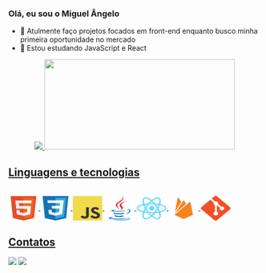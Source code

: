 ### Olá, eu sou o Miguel Ângelo

- 🔭 Atulmente faço projetos focados em front-end enquanto busco minha primeira oportunidade no mercado
- 🌱 Estou estudando JavaScript e React

<div  align="center">  
  <a href="https://github.com/miguelAngeloSantana"> 
    
  <img height="180em" src="https://github-readme-stats.vercel.app/api?username=miguelAngeloSantana&show_icons=true&theme=algolia&include_all_commits=true&count_private=true"/>   
  <img height="180px" width="380em" src="https://github-readme-stats.vercel.app/api/top-langs/?username=miguelAngeloSantana&layout=compact&theme=tokyonight"/>
    
</div>
  
## Linguagens e tecnologias
<div style="display: inline_block"><br>
  <img align="center" alt="HTML" height="50" width="60" src="https://github.com/devicons/devicon/blob/master/icons/html5/html5-original.svg">
  <img align="center" alt="CSS" height="50" width="60" src="https://github.com/devicons/devicon/blob/master/icons/css3/css3-original.svg">
  <img align="center" alt="JavaScript" height="50" width="60" src="https://github.com/devicons/devicon/blob/master/icons/javascript/javascript-original.svg">
  <img align="center" alt="Java" height="50" width="60" src="https://github.com/devicons/devicon/blob/master/icons/java/java-original.svg">
  <img align="center" alt="React" height="50" width="60" src="https://github.com/devicons/devicon/blob/master/icons/react/react-original.svg">
  <img align="center" alt="FireBase" height="50" width="60" src="https://github.com/devicons/devicon/blob/master/icons/firebase/firebase-plain.svg">
  <img align="center" alt="Git" height="50" width="60" src="https://github.com/devicons/devicon/blob/master/icons/git/git-original.svg">
</div> 

## Contatos
<div>
  <a href="mgdroid2003@gmail.com" target="_blank"><img src="https://img.shields.io/badge/Gmail-D14836?style=for-the-badge&logo=gmail&logoColor=white"></a>
  <a href="https://www.linkedin.com/in/miguel-%C3%A2ngelo-6a996a1a7/" target="_blank"><img src="https://img.shields.io/badge/LinkedIn-0077B5?style=for-the-badge&logo=linkedin&logoColor=white"></a>
</div>
